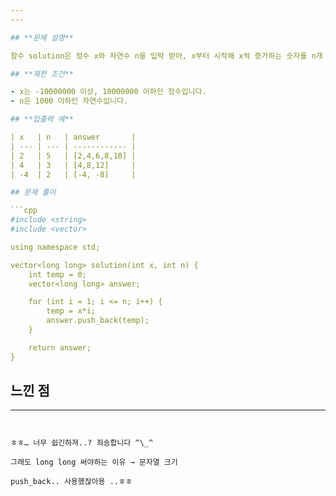 ```yaml
---
---

## **문제 설명**

함수 solution은 정수 x와 자연수 n을 입력 받아, x부터 시작해 x씩 증가하는 숫자를 n개 지니는 리스트를 리턴해야 합니다. 다음 제한 조건을 보고, 조건을 만족하는 함수, solution을 완성해주세요.

## **제한 조건**

- x는 -10000000 이상, 10000000 이하인 정수입니다.
- n은 1000 이하인 자연수입니다.

## **입출력 예**

| x   | n   | answer       |
| --- | --- | ------------ |
| 2   | 5   | [2,4,6,8,10] |
| 4   | 3   | [4,8,12]     |
| -4  | 2   | [-4, -8]     |

## 문제 풀이

```cpp
#include <string>
#include <vector>

using namespace std;

vector<long long> solution(int x, int n) {
    int temp = 0;
    vector<long long> answer;

    for (int i = 1; i <= n; i++) {
        temp = x*i;
        answer.push_back(temp);
    }

    return answer;
}
```

## 느낀 점

---
```


ㅎㅎ… 너무 쉽긴하져..? 죄송합니다 ^\_^

그래도 long long 써야하는 이유 → 문자열 크기

push_back.. 사용했잖아용 ..ㅎㅎ
